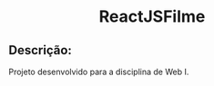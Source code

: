 <h1 align="center">
ReactJSFilme
</h1>

## Descrição:

Projeto desenvolvido para a disciplina de Web I.
